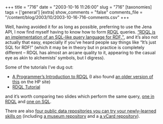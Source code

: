 +++
title = "716"
date = "2003-10-16 11:26:00"
slug = "716"
[taxonomies]
tags = ['general']
[extra]
show_comments = "false"
comments_file = "/content/blog/2003/10/2003-10-16-716-comments.csv"
+++

Well, having avoided it for as long as possible, preferring to use the Jena API, I now find myself having to know how to form <acronym title="RDF Data Query Language">RDQL</acronym> queries. [<q>RDQL is an implementation of an SQL-like query language for RDF.</q>](http://www.hpl.hp.com/semweb/rdql.htm), and it’s also not actually that easy, especially if you’ve heard people say things like “It’s just SQL for RDF!” (which it may be in theory but in practice is completely different – RDQL has almost an arcane quality to it, appearing to the casual eye as akin to alchemists’ symbols, but I digress).

Some of the tutorials I’ve dug out:

- [A Programmer’s Introduction to RDQL](http://jena.sourceforge.net/tutorial/RDQL/index.html) (I also found [an older version of this](http://www.hpl.hp.com/semweb/doc/tutorial/RDQL/) on the HP site)
- [RDQL Tutorial](http://phpxmlclasses.sourceforge.net/rdql.html)

and it’s worth comparing two slides which perform the same query, [one in RDQL](http://www.asemantics.net/presos/www2003/z15.jpg) and [one on SQL](http://www.asemantics.net/presos/www2003/z14.jpg).

There are also [four public data repositories you can try your newly-learned skills on](http://sesame.aidministrator.nl/sesame/index.jsp) (including [a museum repository](http://sesame.aidministrator.nl/sesame/actionFrameset.jsp?repository=museum) and a [a vCard repository](http://sesame.aidministrator.nl/sesame/actionFrameset.jsp?repository=vcards)).
